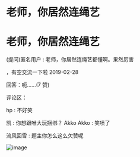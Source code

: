 # 老师，你居然连绳艺

# 老师，你居然连绳艺

(提问)匿名用户 : 老师，你居然连绳艺都懂啊。果然厉害

，有空交流一下啦 2019-02-28

回答：呃……(7 赞)

评论区：

hp : 不好笑

凯 : 你想跟唯大玩捆绑？ Akko Akko : 笑喷了

流风回雪 : 题主你怎么这么欠赞呢

![image](img/Image_242.png)